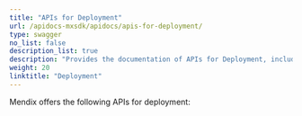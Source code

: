 ```yaml
---
title: "APIs for Deployment"
url: /apidocs-mxsdk/apidocs/apis-for-deployment/
type: swagger
no_list: false
description_list: true
description: "Provides the documentation of APIs for Deployment, including Backups API, Build API, Deploy API, Mendix on Kubernetes Build API, Mendix on Kubernetes Deploy API, Pipelines API, and Webhooks API."
weight: 20
linktitle: "Deployment"
---
```


Mendix offers the following APIs for deployment:
